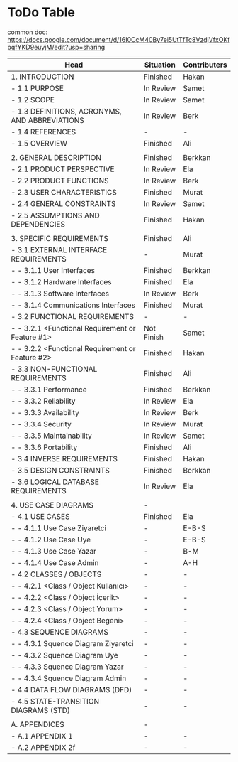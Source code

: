 # ToDo Table

common doc: https://docs.google.com/document/d/16I0CcM40By7ei5UtTfTc8VzdjVfxOKfpqfYKD9euyjM/edit?usp=sharing

|Head                                               |Situation|Contributers|
|---------------------------------------------------|---------|------------|
|1. INTRODUCTION|Finished|Hakan|
| - 1.1 PURPOSE|In Review|Samet|
| - 1.2 SCOPE|In Review|Samet|
| - 1.3 DEFINITIONS, ACRONYMS, AND ABBREVIATIONS|In Review|Berk|
| - 1.4 REFERENCES|-|-|
| - 1.5 OVERVIEW|Finished|Ali|
||||
| 2. GENERAL DESCRIPTION|Finished|Berkkan|
| - 2.1 PRODUCT PERSPECTIVE|In Review|Ela|
| - 2.2 PRODUCT FUNCTIONS|In Review|Berk|
| - 2.3 USER CHARACTERISTICS|Finished|Murat|
| - 2.4 GENERAL CONSTRAINTS|In Review|Samet|
| - 2.5 ASSUMPTIONS AND DEPENDENCIES|Finished|Hakan|
||||
| 3. SPECIFIC REQUIREMENTS|Finished|Ali|
| - 3.1 EXTERNAL INTERFACE REQUIREMENTS|-|Murat|
| - - 3.1.1 User Interfaces|Finished|Berkkan|
| - - 3.1.2 Hardware Interfaces|Finished|Ela|
| - - 3.1.3 Software Interfaces|In Review|Berk|
| - - 3.1.4 Communications Interfaces|Finished|Murat|
| - 3.2 FUNCTIONAL REQUIREMENTS|-|-|
| - - 3.2.1 <Functional Requirement or Feature #1>|Not Finish|Samet|
| - - 3.2.2 <Functional Requirement or Feature #2>|Finished|Hakan|
| - 3.3 NON-FUNCTIONAL REQUIREMENTS|Finished|Ali|
| - - 3.3.1 Performance|Finished|Berkkan|
| - - 3.3.2 Reliability|In Review|Ela|
| - - 3.3.3 Availability|In Review|Berk|
| - - 3.3.4 Security|In Review|Murat|
| - - 3.3.5 Maintainability|In Review|Samet|
| - - 3.3.6 Portability|Finished|Ali|
| - 3.4 INVERSE REQUIREMENTS|Finished|Hakan|
| - 3.5 DESIGN CONSTRAINTS|Finished|Berkkan|
| - 3.6 LOGICAL DATABASE REQUIREMENTS|In Review|Ela|
||||
| 4. USE CASE DIAGRAMS|-||
| - 4.1 USE CASES|Finished|Ela|
| - - 4.1.1 Use Case Ziyaretci|-|E-B-S|
| - - 4.1.2 Use Case Uye|-|E-B-S|
| - - 4.1.3 Use Case Yazar|-|B-M|
| - - 4.1.4 Use Case Admin|-|A-H|
| - 4.2 CLASSES / OBJECTS|-|-|
| - - 4.2.1 <Class / Object Kullanıcı>|-|-|
| - - 4.2.2 <Class / Object İçerik>|-|-|
| - - 4.2.3 <Class / Object Yorum>|-|-|
| - - 4.2.4 <Class / Object Begeni>|-|-|
| - 4.3 SEQUENCE DIAGRAMS|-|-|
| - - 4.3.1 Squence Diagram Ziyaretci|-|-|
| - - 4.3.2 Squence Diagram Uye|-|-|
| - - 4.3.3 Squence Diagram Yazar|-|-|
| - - 4.3.4 Squence Diagram Admin|-|-|
| - 4.4 DATA FLOW DIAGRAMS (DFD)|-|-|
| - 4.5 STATE-TRANSITION DIAGRAMS (STD)|-|-|
||||
| A. APPENDICES|-||
| - A.1 APPENDIX 1|-|-|
| - A.2 APPENDIX 2f|-|-|
